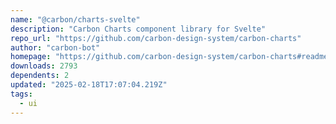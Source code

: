 ```yaml
---
name: "@carbon/charts-svelte"
description: "Carbon Charts component library for Svelte"
repo_url: "https://github.com/carbon-design-system/carbon-charts"
author: "carbon-bot"
homepage: "https://github.com/carbon-design-system/carbon-charts#readme"
downloads: 2793
dependents: 2
updated: "2025-02-18T17:07:04.219Z"
tags: 
  - ui
---
```

